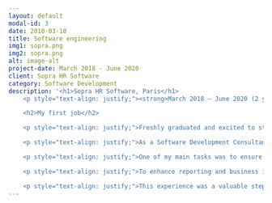 ```yaml
---
layout: default
modal-id: 3
date: 2018-03-18
title: Software engineering
img1: sopra.png
img2: sopra.png
alt: image-alt
project-date: March 2018 - June 2020 
client: Sopra HR Software
category: Software Development
description: '<h1>Sopra HR Software, Paris</h1>
    <p style="text-align: justify;"><strong>March 2018 – June 2020 (2 years, 4 months)</strong></p>

    <h2>My first job</h2>

    <p style="text-align: justify;">Freshly graduated and excited to start my career, I initially focused my job search on robotics, following my MSc in Manchester. After going through several recruitment processes and reflecting on my options, I decided to broaden my horizons. Given my experience in software development through various side projects during my engineering studies, it felt natural to explore opportunities in this field. It wasn’t long before I secured my first role at Sopra HR Software, a branch of the renowned French company Sopra Steria.</p>

    <p style="text-align: justify;">As a Software Development Consultant, I worked at the crossroads of two major public institutions—the Ministry of Ecology and the Ministry of the Interior—contributing to the development, maintenance, and optimization of critical HR software solutions. My role required a combination of problem-solving and technical expertise to meet the evolving needs of these large-scale public projects.</p>

    <p style="text-align: justify;">One of my main tasks was to ensure smooth operations by resolving software bugs using Mantis, a critical step in maintaining the reliability of the system. I also focused on writing and optimizing SQL queries, procedures, and views in Oracle, ensuring efficient data management and seamless integration across the platform. Data processing and transformation were another significant aspect of my work, which led me to develop and manage Talend ETL jobs for robust data integration pipelines.</p>

    <p style="text-align: justify;">To enhance reporting and business intelligence capabilities, I contributed to creating and improving SAP BusinessObjects (BO) universes, providing users with more powerful analytical tools. On the infrastructure side, I developed and maintained Shell scripts on UNIX systems, automating processes and improving operational efficiency. Finally, I had the chance to develop external tools in Java, extending the system’s functionality and addressing specific client needs.</p>

    <p style="text-align: justify;">This experience was a valuable stepping stone in my career. It helped me sharpen my technical skills, adapt to complex environments, and understand how to deliver impactful solutions within the constraints and high standards of the public sector.</p>'
---
```

